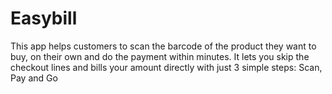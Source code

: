 # Easybill
This app helps customers to scan the barcode of the product they want to buy, on their own and do the payment within minutes. 
It lets you skip the checkout lines and bills your amount directly with just 3 simple steps:
Scan, Pay and Go

